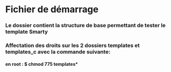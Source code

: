 # Fichier de démarrage

### Le dossier contient la structure de base permettant de tester le template Smarty
### Affectation des droits sur les 2 dossiers templates et templates_c avec la commande suivante:
####           en root : $ chmod 775 templates*
